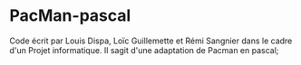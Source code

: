 # PacMan-pascal

Code écrit par Louis Dispa, Loïc Guillemette et Rémi Sangnier dans le cadre d'un Projet informatique.
Il sagit d'une adaptation de Pacman en pascal;
